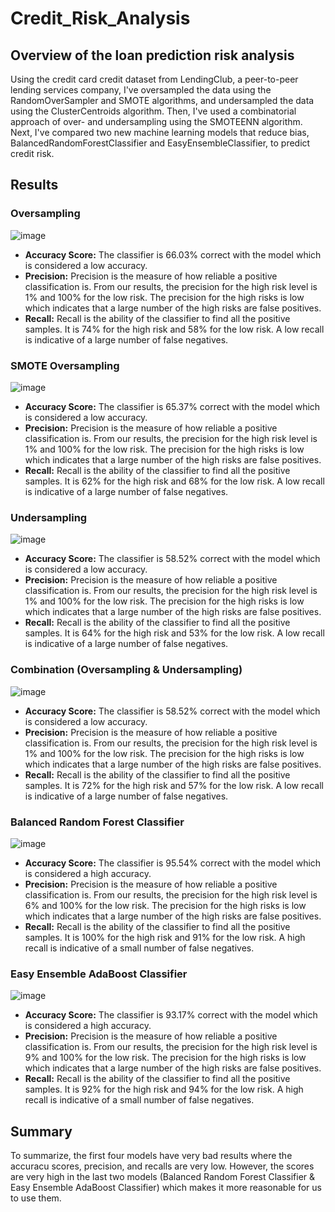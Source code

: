 # Credit_Risk_Analysis
## Overview of the loan prediction risk analysis
Using the credit card credit dataset from LendingClub, a peer-to-peer lending services company, I've oversampled the data using the RandomOverSampler and SMOTE algorithms, and undersampled the data using the ClusterCentroids algorithm. Then, I've used a combinatorial approach of over- and undersampling using the SMOTEENN algorithm. Next, I've compared two new machine learning models that reduce bias, BalancedRandomForestClassifier and EasyEnsembleClassifier, to predict credit risk. 

## Results
### Oversampling
 ![image](https://user-images.githubusercontent.com/80184581/129283877-82e0b6a0-c23b-4837-ab03-2cc67bcb2f60.png)
 - **Accuracy Score:** The classifier is 66.03% correct with the model which is considered a low accuracy.
 - **Precision:** Precision is the measure of how reliable a positive classification is. From our results, the precision for the high risk level is 1% and 100% for the low risk. The precision for the high risks is low which indicates that a large number of the high risks are false positives.
 - **Recall:** Recall is the ability of the classifier to find all the positive samples. It is 74% for the high risk and 58% for the low risk. A low recall is indicative of a large number of false negatives.

### SMOTE Oversampling
 ![image](https://user-images.githubusercontent.com/80184581/129284983-ed381e2c-74ae-4ec1-9390-dcc5e64716c7.png)
 - **Accuracy Score:** The classifier is 65.37% correct with the model which is considered a low accuracy.
 - **Precision:** Precision is the measure of how reliable a positive classification is. From our results, the precision for the high risk level is 1% and 100% for the low risk. The precision for the high risks is low which indicates that a large number of the high risks are false positives.
 - **Recall:** Recall is the ability of the classifier to find all the positive samples. It is 62% for the high risk and 68% for the low risk. A low recall is indicative of a large number of false negatives.

### Undersampling
 ![image](https://user-images.githubusercontent.com/80184581/129285092-a1ed2d9e-27e1-48fa-8df8-d56e8c769968.png)
 - **Accuracy Score:** The classifier is 58.52% correct with the model which is considered a low accuracy.
 - **Precision:** Precision is the measure of how reliable a positive classification is. From our results, the precision for the high risk level is 1% and 100% for the low risk. The precision for the high risks is low which indicates that a large number of the high risks are false positives.
 - **Recall:** Recall is the ability of the classifier to find all the positive samples. It is 64% for the high risk and 53% for the low risk. A low recall is indicative of a large number of false negatives.

### Combination (Oversampling & Undersampling)
 ![image](https://user-images.githubusercontent.com/80184581/129285198-263266e5-ab23-4fc2-bf37-878fd8d16797.png)
 - **Accuracy Score:** The classifier is 58.52% correct with the model which is considered a low accuracy.
 - **Precision:** Precision is the measure of how reliable a positive classification is. From our results, the precision for the high risk level is 1% and 100% for the low risk. The precision for the high risks is low which indicates that a large number of the high risks are false positives.
 - **Recall:** Recall is the ability of the classifier to find all the positive samples. It is 72% for the high risk and 57% for the low risk. A low recall is indicative of a large number of false negatives.

### Balanced Random Forest Classifier
 ![image](https://user-images.githubusercontent.com/80184581/129285446-0d7d0cc2-3e4f-43cf-9f37-52d8bee346b4.png)
 - **Accuracy Score:** The classifier is 95.54% correct with the model which is considered a high accuracy.
 - **Precision:** Precision is the measure of how reliable a positive classification is. From our results, the precision for the high risk level is 6% and 100% for the low risk. The precision for the high risks is low which indicates that a large number of the high risks are false positives.
 - **Recall:** Recall is the ability of the classifier to find all the positive samples. It is 100% for the high risk and 91% for the low risk. A high recall is indicative of a small number of false negatives.

### Easy Ensemble AdaBoost Classifier
 ![image](https://user-images.githubusercontent.com/80184581/129285636-468d97c1-a88f-44d5-9680-7009162398d1.png)
 - **Accuracy Score:** The classifier is 93.17% correct with the model which is considered a high accuracy.
 - **Precision:** Precision is the measure of how reliable a positive classification is. From our results, the precision for the high risk level is 9% and 100% for the low risk. The precision for the high risks is low which indicates that a large number of the high risks are false positives.
 - **Recall:** Recall is the ability of the classifier to find all the positive samples. It is 92% for the high risk and 94% for the low risk. A high recall is indicative of a small number of false negatives.

## Summary
To summarize, the first four models have very bad results where the accuracu scores, precision, and recalls are very low. However, the scores are very high in the last two models (Balanced Random Forest Classifier & Easy Ensemble AdaBoost Classifier) which makes it more reasonable for us to use them. 
